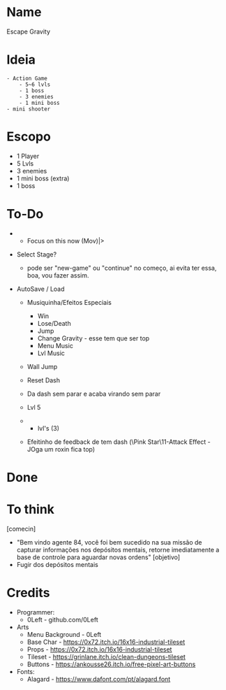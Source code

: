 # Name
 Escape Gravity
# Ideia
    - Action Game
        - 5~6 lvls
        - 1 boss
        - 3 enemies
        - 1 mini boss
    - mini shooter
# Escopo
- 1 Player
- 5 Lvls
- 3 enemies
- 1 mini boss (extra)
- 1 boss
# To-Do
* * Focus on this now (Mov)|>

- Select Stage?
    - pode ser "new-game" ou "continue" no começo, ai evita ter essa, boa, vou fazer assim.
- AutoSave / Load 

    - Musiquinha/Efeitos Especiais
        - Win
        - Lose/Death
        - Jump
        - Change Gravity - esse tem que ser top
        - Menu Music
        - Lvl Music
    
    - Wall Jump 
    - Reset Dash 
    - Da dash sem parar e acaba virando sem parar
    - Lvl 5
    - + lvl's (3)
    - Efeitinho de feedback de tem dash (\Pink Star\11-Attack Effect - JOga um roxin fica top)

# Done

# To think
[comecin]
- "Bem vindo agente 84, você foi bem sucedido na sua missão de capturar informações nos depósitos mentais, retorne imediatamente a base de controle para aguardar novas ordens"
[objetivo]
- Fugir dos depósitos mentais



# Credits
* Programmer:
    - 0Left - github.com/0Left
* Arts
    - Menu Background - 0Left
    - Base Char - https://0x72.itch.io/16x16-industrial-tileset
    - Props - https://0x72.itch.io/16x16-industrial-tileset
    - Tileset - https://grinlane.itch.io/clean-dungeons-tileset
    - Buttons - https://ankousse26.itch.io/free-pixel-art-buttons
* Fonts:
    - Alagard - https://www.dafont.com/pt/alagard.font
